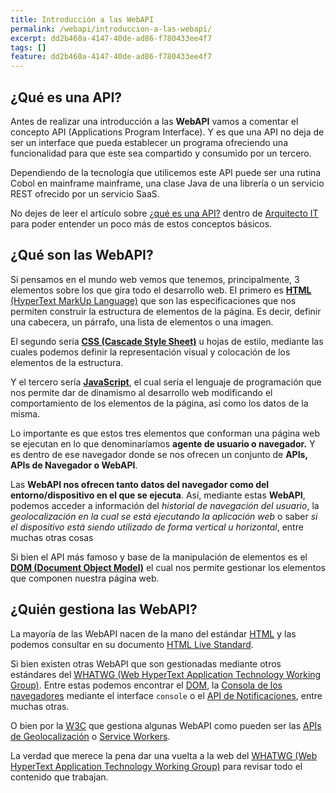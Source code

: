 ```yaml
---
title: Introducción a las WebAPI
permalink: /webapi/introduccion-a-las-webapi/
excerpt: dd2b460a-4147-40de-ad86-f780433ee4f7
tags: []
feature: dd2b460a-4147-40de-ad86-f780433ee4f7
---
```


## ¿Qué es una API?


Antes de realizar una introducción a las **WebAPI** vamos a comentar el concepto API (Applications Program Interface). Y es que una API no deja de ser un interface que pueda establecer un programa ofreciendo una funcionalidad para que este sea compartido y consumido por un tercero.


Dependiendo de la tecnología que utilicemos este API puede ser una rutina Cobol en mainframe mainframe, una clase Java de una librería o un servicio REST ofrecido por un servicio SaaS.


No dejes de leer el artículo sobre [¿qué es una API?](https://arquitectoit.com/api-management/que-es-una-api/) dentro de [Arquitecto IT](https://arquitectoit.com/) para poder entender un poco más de estos conceptos básicos.


## ¿Qué son las WebAPI?


Si pensamos en el mundo web vemos que tenemos, principalmente, 3 elementos sobre los que gira todo el desarrollo web. El primero es [**HTML**](https://www.manualweb.net/html/)[ (HyperText MarkUp Language)](https://www.manualweb.net/html/) que son las especificaciones que nos permiten construir la estructura de elementos de la página. Es decir, definir una cabecera, un párrafo, una lista de elementos o una imagen.


El segundo sería [**CSS (Cascade Style Sheet)**](https://www.manualweb.net/css/) u hojas de estilo, mediante las cuales podemos definir la representación visual y colocación de los elementos de la estructura.


Y el tercero sería [**JavaScript**](https://www.manualweb.net/javascript/), el cual sería el lenguaje de programación que nos permite dar de dinamismo al desarrollo web modificando el comportamiento de los elementos de la página, así como los datos de la misma.


Lo importante es que estos tres elementos que conforman una página web se ejecutan en lo que denominaríamos **agente de usuario o navegador.** Y es dentro de ese navegador donde se nos ofrecen un conjunto de **APIs, APIs de Navegador o WebAPI**.


Las **WebAPI nos ofrecen tanto datos del navegador como del entorno/dispositivo en el que se ejecuta**. Así, mediante estas **WebAPI**, podemos acceder a información del _historial de navegación del usuario_, la _geolocalización en la cual se está ejecutando la aplicación web_ o saber _si el dispositivo está siendo utilizado de forma vertical u horizontal_, entre muchas otras cosas


Si bien el API más famoso y base de la manipulación de elementos es el [**DOM (Document Object Model)**](https://www.manualweb.net/dom/) el cual nos permite gestionar los elementos que componen nuestra página web.


## ¿Quién gestiona las WebAPI?


La mayoría de las WebAPI nacen de la mano del estándar [HTML](https://www.manualweb.net/html/) y las podemos consultar en su documento [HTML Live Standard](https://html.spec.whatwg.org/).


Si bien existen otras WebAPI que son gestionadas mediante otros estándares del [WHATWG (Web HyperText Application Technology Working Group)](https://whatwg.org/). Entre estas podemos encontrar el [DOM](https://dom.spec.whatwg.org/), la [Consola de los navegadores](https://console.spec.whatwg.org/) mediante el interface `console` o el [API de Notificaciones](https://notifications.spec.whatwg.org/), entre muchas otras.


O bien por la [W3C](https://www.w3.org/) que gestiona algunas WebAPI como pueden ser las [APIs de Geolocalización](https://w3c.github.io/geolocation-api/) o [Service Workers](https://github.com/w3c/ServiceWorker). 


La verdad que merece la pena dar una vuelta a la web del [WHATWG (Web HyperText Application Technology Working Group)](https://whatwg.org/) para revisar todo el contenido que trabajan.

